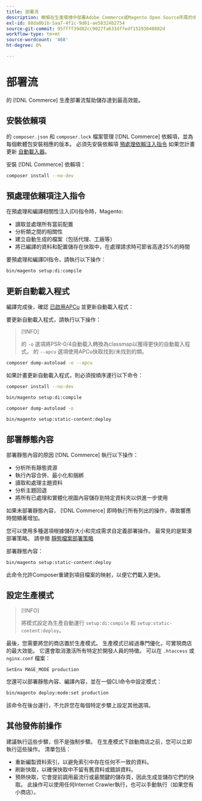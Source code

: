 ```yaml
---
title: 部署流
description: 瞭解在生產環境中部署Adobe Commerce或Magento Open Source所需的步驟。
exl-id: 88da0b1b-5aa7-4f1c-9d01-ae58324b2754
source-git-commit: 95ffff39d82cc9027fa633dffedf15193040802d
workflow-type: tm+mt
source-wordcount: '468'
ht-degree: 0%

---
```


# 部署流

的 [!DNL Commerce] 生產部署流幫助儲存達到最高效能。

## 安裝依賴項

的 `composer.json` 和 `composer.lock` 檔案管理 [!DNL Commerce] 依賴項，並為每個軟體包安裝相應的版本。 必須先安裝依賴項 [預處理依賴注入指令](#preprocess-dependency-injection-instructions) 如果您計畫更新 [自動載入器](#update-the-autoloader)。

安裝 [!DNL Commerce] 依賴項：

```bash
composer install --no-dev
```

## 預處理依賴項注入指令

在預處理和編譯相關性注入(DI)指令時，Magento:

* 讀取並處理所有當前配置
* 分析類之間的相關性
* 建立自動生成的檔案（包括代理、工廠等）
* 將已編譯的資料和配置儲存在快取中，在處理請求時可節省高達25%的時間

要預處理和編譯DI指令，請執行以下操作：

```bash
bin/magento setup:di:compile
```

## 更新自動載入程式

編譯完成後，確認 [已啟用APCu](../performance/software.md#php-settings) 並更新自動載入程式：

要更新自動載入程式，請執行以下操作：

>[!INFO]
>
>的 `-o` 選項將PSR-0/4自動載入轉換為classmap以獲得更快的自動載入程式。 的 `--apcu` 選項使用APCu快取找到/未找到的類。

```bash
composer dump-autoload -o --apcu
```

如果計畫更新自動載入程式，則必須按順序運行以下命令：

```bash
composer install --no-dev
```

```bash
bin/magento setup:di:compile
```

```bash
composer dump-autoload -o
```

```bash
bin/magento setup:static-content:deploy
```

## 部署靜態內容

部署靜態內容的原因 [!DNL Commerce] 執行以下操作：

* 分析所有靜態資源
* 執行內容合併、最小化和捆綁
* 讀取和處理主題資料
* 分析主題回退
* 將所有已處理和實體化視圖內容儲存到特定資料夾以供進一步使用

如果未部署靜態內容， [!DNL Commerce] 即時執行所有列出的操作，導致響應時間顯著增加。

您可以使用多種選項根據儲存大小和完成需求自定義部署操作。 最常見的是緊湊部署策略。 請參閱 [靜態檔案部署策略](../configuration/cli/static-view-file-strategy.md)

部署靜態內容：

```bash
bin/magento setup:static-content:deploy
```

此命令允許Composer重建到項目檔案的映射，以便它們載入更快。

## 設定生產模式

>[!INFO]
>
>將模式設定為生產自動運行 `setup:di:compile` 和 `setup:static-content:deploy`。

最後，您需要將您的商店置於生產模式。 生產模式已經過專門優化，可實現商店的最大效能。 它還會取消激活所有特定於開發人員的特徵。 可以在 `.htaccess` 或 `nginx.conf` 檔案：

`SetEnv MAGE_MODE production`

您還可以部署靜態內容、編譯內容，並在一個CLI命令中設定模式：

```bash
bin/magento deploy:mode:set production
```

該命令在後台運行，不允許您在每個特定步驟上設定其他選項。

## 其他發佈前操作

建議執行這些步驟，但不是強制步驟。 在生產模式下啟動商店之前，您可以立即執行這些操作。 清單包括：

* 重新編製資料索引，以避免索引中存在任何不一致的資料。
* 刷新快取，以確保快取中不留有舊資料或錯誤資料。
* 預熱快取，它會提前調用最流行或最關鍵的儲存頁，因此生成並儲存它們的快取。 此操作可以使用任何Internet Crawler執行，也可以手動執行（如果您有小商店）。
